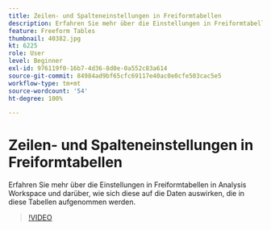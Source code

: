 ```yaml
---
title: Zeilen- und Spalteneinstellungen in Freiformtabellen
description: Erfahren Sie mehr über die Einstellungen in Freiformtabellen in Analysis Workspace und darüber, wie sich diese auf die Daten auswirken, die in diese Tabellen aufgenommen werden.
feature: Freeform Tables
thumbnail: 40382.jpg
kt: 6225
role: User
level: Beginner
exl-id: 976119f0-16b7-4d36-8d0e-0a552c83a614
source-git-commit: 84984ad9bf65cfc69117e40ac0e0cfe503cac5e5
workflow-type: tm+mt
source-wordcount: '54'
ht-degree: 100%

---
```


# Zeilen- und Spalteneinstellungen in Freiformtabellen

Erfahren Sie mehr über die Einstellungen in Freiformtabellen in Analysis Workspace und darüber, wie sich diese auf die Daten auswirken, die in diese Tabellen aufgenommen werden.

>[!VIDEO](https://video.tv.adobe.com/v/40382/?quality=12&learn=on)
